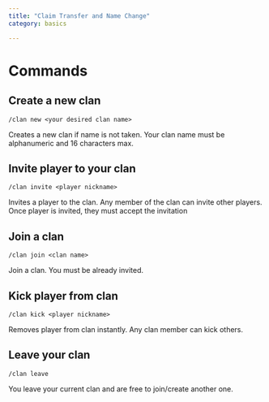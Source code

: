 ```yaml
---
title: "Claim Transfer and Name Change"
category: basics

---
```

Commands
===========

Create a new clan
----------------
```
/clan new <your desired clan name>
```
Creates a new clan if name is not taken. Your clan name must be alphanumeric and 16 characters max.


Invite player to your clan
----------------
```
/clan invite <player nickname>
```
Invites a player to the clan. Any member of the clan can invite other players. Once player is invited, they must accept the invitation

Join a clan
--------------
```
/clan join <clan name>
```
Join a clan. You must be already invited.

Kick player from clan
----------------
```
/clan kick <player nickname>
```
Removes player from clan instantly. Any clan member can kick others.

Leave your clan
-----------------
```
/clan leave
```
You leave your current clan and are free to join/create another one.